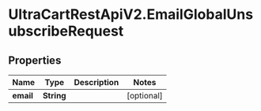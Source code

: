 # UltraCartRestApiV2.EmailGlobalUnsubscribeRequest

## Properties
Name | Type | Description | Notes
------------ | ------------- | ------------- | -------------
**email** | **String** |  | [optional] 


